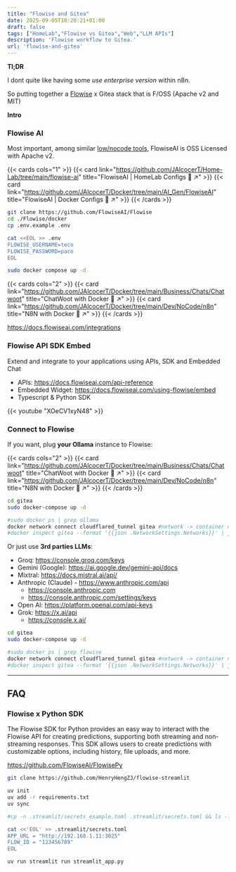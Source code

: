 ```yaml
---
title: "Flowise and Gitea"
date: 2025-09-05T10:20:21+01:00
draft: false
tags: ["HomeLab","Flowise vs Gitea","Web","LLM APIs"]
description: 'Flowise workflow to Gitea.'
url: 'flowise-and-gitea'
---
```



**Tl;DR**

I dont quite like having some *use enterprise version* within n8n.

So putting together a [Flowise](#flowise-ai) x Gitea stack that is F/OSS (Apache v2 and MIT)

**Intro**


### Flowise AI

Most important, among similar [low/nocode tools](https://jalcocert.github.io/JAlcocerT/no-code-ai-tools/#flowise-ai), FlowiseAI is OSS Licensed with Apache v2.


{{< cards cols="1" >}}
  {{< card link="https://github.com/JAlcocerT/Home-Lab/tree/main/flowise-ai" title="FlowiseAI | HomeLab Configs 🐋 ↗" >}}
  {{< card link="https://github.com/JAlcocerT/Docker/tree/main/AI_Gen/FlowiseAI" title="FlowiseAI | Docker Configs 🐋 ↗" >}}
{{< /cards >}}


```sh
git clone https://github.com/FlowiseAI/Flowise
cd ./Flowise/docker
cp .env.example .env

cat <<EOL >> .env
FLOWISE_USERNAME=teco
FLOWISE_PASSWORD=paco
EOL

sudo docker compose up -d
```


{{< cards cols="2" >}}
  {{< card link="https://github.com/JAlcocerT/Docker/tree/main/Business/Chats/Chatwoot" title="ChatWoot with Docker 🐋 ↗" >}}
  {{< card link="https://github.com/JAlcocerT/Docker/tree/main/Dev/NoCode/n8n" title="N8N with Docker 🐋 ↗" >}}
{{< /cards >}}

https://docs.flowiseai.com/integrations

### Flowise API SDK Embed

Extend and integrate to your applications using APIs, SDK and Embedded Chat

* APIs: https://docs.flowiseai.com/api-reference
* Embedded Widget: https://docs.flowiseai.com/using-flowise/embed
* Typescript & Python SDK


<!-- https://www.youtube.com/watch?v=XOeCV1xyN48 -->

{{< youtube "XOeCV1xyN48" >}}


### Connect to Flowise

If you want, plug **your Ollama** instance to Flowise:

{{< cards cols="2" >}}
  {{< card link="https://github.com/JAlcocerT/Docker/tree/main/Business/Chats/Chatwoot" title="ChatWoot with Docker 🐋 ↗" >}}
  {{< card link="https://github.com/JAlcocerT/Docker/tree/main/Dev/NoCode/n8n" title="N8N with Docker 🐋 ↗" >}}
{{< /cards >}}

```sh
cd gitea
sudo docker-compose up -d

#sudo docker ps | grep ollama
docker network connect cloudflared_tunnel gitea #network -> container name
#docker inspect gitea --format '{{json .NetworkSettings.Networks}}' | jq
```

Or just use **3rd parties LLMs**:

* Groq: https://console.groq.com/keys
* Gemini (Google): https://ai.google.dev/gemini-api/docs
* Mixtral: https://docs.mistral.ai/api/
* Anthropic (Claude) - https://www.anthropic.com/api
  * https://console.anthropic.com
  * https://console.anthropic.com/settings/keys
* Open AI: https://platform.openai.com/api-keys
* Grok: https://x.ai/api
    * https://console.x.ai/


```sh
cd gitea
sudo docker-compose up -d

#sudo docker ps | grep flowise
docker network connect cloudflared_tunnel gitea #network -> container name
#docker inspect gitea --format '{{json .NetworkSettings.Networks}}' | jq
```


---

## FAQ

### Flowise x Python SDK

The Flowise SDK for Python provides an easy way to interact with the Flowise API for creating predictions, supporting both streaming and non-streaming responses. This SDK allows users to create predictions with customizable options, including history, file uploads, and more.

https://github.com/FlowiseAI/FlowisePy



```sh
git clone https://github.com/HenryHengZJ/flowise-streamlit

uv init
uv add -r requirements.txt
uv sync
```

```sh
#cp -n .streamlit/secrets_example.toml .streamlit/secrets.toml && ls -l .streamlit/secrets.toml

cat <<'EOL' >> .streamlit/secrets.toml
APP_URL = "http://192.168.1.11:3025"
FLOW_ID = "123456789"
EOL

uv run streamlit run streamlit_app.py
```